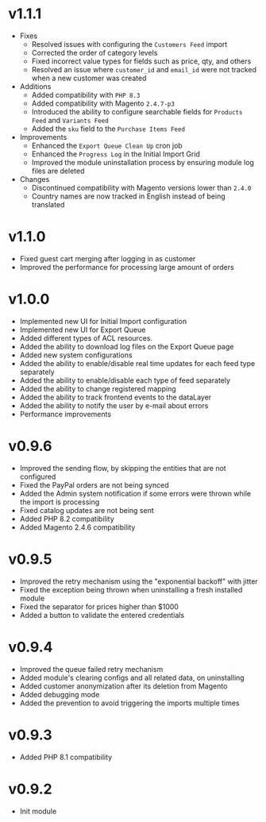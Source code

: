 # v1.1.1

- Fixes
  - Resolved issues with configuring the `Customers Feed` import
  - Corrected the order of category levels
  - Fixed incorrect value types for fields such as price, qty, and others
  - Resolved an issue where `customer_id` and `email_id` were not tracked when a new customer was created
- Additions
  - Added compatibility with `PHP 8.3`
  - Added compatibility with Magento `2.4.7-p3`
  - Introduced the ability to configure searchable fields for `Products Feed` and `Variants Feed`
  - Added the `sku` field to the `Purchase Items Feed`
- Improvements
  - Enhanced the `Export Queue Clean Up` cron job
  - Enhanced the `Progress Log` in the Initial Import Grid
  - Improved the module uninstallation process by ensuring module log files are deleted
- Changes
  - Discontinued compatibility with Magento versions lower than `2.4.0`
  - Country names are now tracked in English instead of being translated

# v1.1.0

- Fixed guest cart merging after logging in as customer
- Improved the performance for processing large amount of orders

# v1.0.0

- Implemented new UI for Initial Import configuration
- Implemented new UI for Export Queue
- Added different types of ACL resources.
- Added the ability to download log files on the Export Queue page
- Added new system configurations
- Added the ability to enable/disable real time updates for each feed type separately
- Added the ability to enable/disable each type of feed separately
- Added the ability to change registered mapping
- Added the ability to track frontend events to the dataLayer
- Added the ability to notify the user by e-mail about errors
- Performance improvements

# v0.9.6

- Improved the sending flow, by skipping the entities that are not configured
- Fixed the PayPal orders are not being synced
- Added the Admin system notification if some errors were thrown while the import is processing
- Fixed catalog updates are not being sent
- Added PHP 8.2 compatibility
- Added Magento 2.4.6 compatibility

# v0.9.5

- Improved the retry mechanism using the "exponential backoff" with jitter
- Fixed the exception being thrown when uninstalling a fresh installed module
- Fixed the separator for prices higher than $1000
- Added a button to validate the entered credentials

# v0.9.4

- Improved the queue failed retry mechanism
- Added module's clearing configs and all related data, on uninstalling
- Added customer anonymization after its deletion from Magento
- Added debugging mode
- Added the prevention to avoid triggering the imports multiple times

# v0.9.3

- Added PHP 8.1 compatibility

# v0.9.2

- Init module
